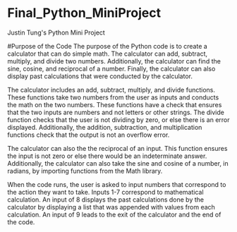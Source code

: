 # Final_Python_MiniProject
Justin Tung's Python Mini Project

#Purpose of the Code
The purpose of the Python code is to create a calculator that can do simple math. The calculator can add, subtract, 
multiply, and divide two numbers. Additionally, the calculator can find the sine, cosine, and reciprocal of a number.
Finally, the calculator can also display past calculations that were conducted by the calculator.

The calculator includes an add, subtract, multiply, and divide functions. These functions take two numbers from the 
user as inputs and conducts the math on the two numbers. These functions have a check that ensures that the two inputs
are numbers and not letters or other strings. The divide function checks that the user is not dividing by zero, or else
there is an error displayed. Additionally, the addition, subtraction, and multiplication functions check that the output
is not an overflow error.

The calculator can also the the reciprocal of an input. This function ensures the input is not zero or else there would
be an indeterminate answer. Additionally, the calculator can also take the sine and cosine of a number, in radians, by 
importing functions from the Math library. 

When the code runs, the user is asked to input numbers that correspond to the action they want to take. Inputs 1-7 correspond
to mathematical calculation. An input of 8 displays the past calculations done by the calculator by displaying a list that was
appended with values from each calculation. An input of 9 leads to the exit of the calculator and the end of the code.
